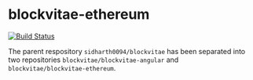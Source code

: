 # blockvitae-ethereum

[![Build Status](https://travis-ci.org/blockvitae/blockvitae-ethereum.svg?branch=master)](https://travis-ci.org/blockvitae/blockvitae-ethereum)

The parent respository `sidharth0094/blockvitae` has been
separated into two repositories `blockvitae/blockvitae-angular`
and `blockvitae/blockvitae-ethereum`.
